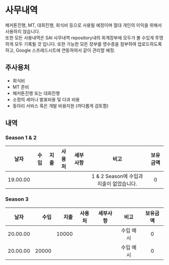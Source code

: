 # 사무내역 
해커톤진행, MT, 대회진행, 회식비 등으로 사용될 예정이며 절대 개인의 이익을 위해서 사용하지 않습니다.  
또한 모든 사용내역은 SAI 사무내역 repository내의 회계장부에 모두가 볼 수있게 투명하게 모두 기록될 것 입니다.
또한 가능한 모든 장부를 영수증을 첨부하여 업로드하도록하고, Google 스프레드시트에 연동하여서 같이 관리할 예정.

## 주사용처
- 회식비
- MT 준비
- 해커톤진행 또는 대회진행
- 소정의 세미나 발표비용 및 다과 비용
- 동아리 서비스 혹은 개발 비용지원 (까다롭게 검토함)

## 내역
### Season 1 & 2
|날자|수입|지출|사용처|세부사항|비고|보유금액|
|:----:|----:|----:|:----:|:----:|:----:|:----:|
|19.00.00|||||1 & 2 Season에 수입과 지출이 없었습니다.|0|

### Season 3
|날자|수입|지출|사용처|세부사항|비고|보유금액|
|:----:|----:|----:|:----:|:----:|:----:|:----:|
|20.00.00||10000|||수입 예시|0|
|20.00.00|20000||||수입 예시|0|

